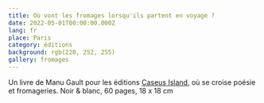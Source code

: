 ```yaml
---
title: Où vont les fromages lorsqu'ils partent en voyage ?
date: 2022-05-01T00:00:00.000Z
lang: fr
place: Paris
category: éditions
background: rgb(220, 252, 255)
gallery: fromages
---
```

Un livre de Manu Gault pour les éditions [Caseus Island](https://editionscaseusisland.fr/), où se croise poésie et fromageries. Noir & blanc, 60 pages, 18 x 18 cm 
